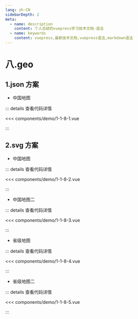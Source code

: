 ```yaml
---
lang: zh-CN
sidebarDepth: 2
meta:
  - name: description
    content: 个人总结的vuepress学习技术文档-语法
  - name: keywords
    content: vuepress,最新技术文档,vuepress语法,markdown语法
---
```


# 八.geo

## 1.json 方案

- 中国地图

  <Container url="http://localhost:8090/resume/demo/?type=echarts&name=1-1-8-1.vue" />

::: details 查看代码详情

<<< components/demo/1-1-8-1.vue

:::

## 2.svg 方案

- 中国地图


  <Container url="http://localhost:8090/resume/demo/?type=echarts&name=1-1-8-2.vue" />

::: details 查看代码详情

<<< components/demo/1-1-8-2.vue

:::

- 中国地图二

  <Container url="http://localhost:8090/resume/demo/?type=echarts&name=1-1-8-3.vue" />

::: details 查看代码详情

<<< components/demo/1-1-8-3.vue

:::

- 省级地图

  <Container url="http://localhost:8090/resume/demo/?type=echarts&name=1-1-8-4.vue" />

::: details 查看代码详情

<<< components/demo/1-1-8-4.vue

:::

- 省级地图二


  <Container url="http://localhost:8090/resume/demo/?type=echarts&name=1-1-8-5.vue" />

::: details 查看代码详情

<<< components/demo/1-1-8-5.vue

:::